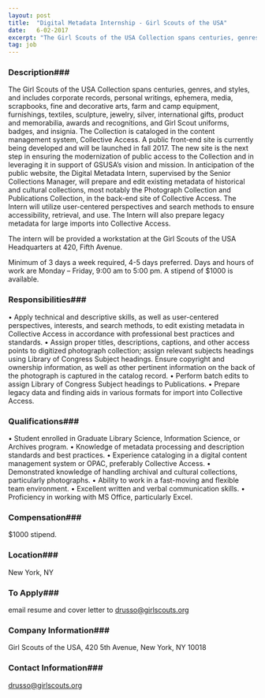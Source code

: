 ```yaml
---
layout: post
title:  "Digital Metadata Internship - Girl Scouts of the USA"
date:   6-02-2017
excerpt: "The Girl Scouts of the USA Collection spans centuries, genres, and styles, and includes corporate records, personal writings, ephemera, media, scrapbooks, fine and decorative arts, farm and camp equipment, furnishings, textiles, sculpture, jewelry, silver, international gifts, product and memorabilia, awards and recognitions, and Girl Scout uniforms, badges, and insignia. The..."
tag: job
---
```


### Description###

The Girl Scouts of the USA Collection spans centuries, genres, and styles, and includes corporate records, personal writings, ephemera, media, scrapbooks, fine and decorative arts, farm and camp equipment, furnishings, textiles, sculpture, jewelry, silver, international gifts, product and memorabilia, awards and recognitions, and Girl Scout uniforms, badges, and insignia. The Collection is cataloged in the content management system, Collective Access. A public front-end site is currently being developed and will be launched in fall 2017. The new site is the next step in ensuring the modernization of public access to the Collection and in leveraging it in support of GSUSA’s vision and mission.  In anticipation of the public website, the Digital Metadata Intern, supervised by the Senior Collections Manager, will prepare and edit existing metadata of historical and cultural collections, most notably the Photograph Collection and Publications Collection, in the back-end site of Collective Access. The Intern will utilize user-centered perspectives and search methods to ensure accessibility, retrieval, and use. The Intern will also prepare legacy metadata for large imports into Collective Access.

The intern will be provided a workstation at the Girl Scouts of the USA Headquarters at 420, Fifth Avenue.

Minimum of 3 days a week required, 4-5 days preferred. Days and hours of work are Monday – Friday, 9:00 am to 5:00 pm. A stipend of $1000 is available. 



### Responsibilities###

•	Apply technical and descriptive skills, as well as user-centered perspectives, interests, and search methods, to edit existing metadata in Collective Access in accordance with professional best practices and standards.
•	Assign proper titles, descriptions, captions, and other access points to digitized photograph collection; assign relevant subjects headings using Library of Congress Subject headings. Ensure copyright and ownership information, as well as other pertinent information on the back of the photograph is captured in the catalog record.
•	Perform batch edits to assign Library of Congress Subject headings to Publications.
•	Prepare legacy data and finding aids in various formats for import into Collective Access.



### Qualifications###


•	Student enrolled in Graduate Library Science, Information Science, or Archives program. 
•	Knowledge of metadata processing and description standards and best practices.
•	Experience cataloging in a digital content management system or OPAC, preferably Collective Access.
•	Demonstrated knowledge of handling archival and cultural collections, particularly photographs.
•	Ability to work in a fast-moving and flexible team environment.
•	Excellent written and verbal communication skills. 
•	Proficiency in working with MS Office, particularly Excel. 



### Compensation###

$1000 stipend.


### Location###

New York, NY




### To Apply###

email resume and cover letter to drusso@girlscouts.org


### Company Information###

Girl Scouts of the USA, 420 5th Avenue, New York, NY 10018


### Contact Information###

drusso@girlscouts.org 

